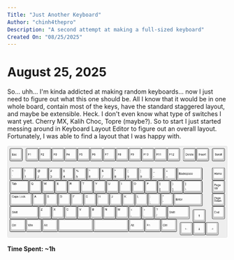 ```yaml
---
Title: "Just Another Keyboard"
Author: "chinh4thepro"
Description: "A second attempt at making a full-sized keyboard"
Created On: "08/25/2025"
---
```


# August 25, 2025
So... uhh... I'm kinda addicted at making random keyboards... now I just need to figure out what this one should be. All I know that it would be in one whole board, contain most of the keys, have the standard staggered layout, and maybe be extensible. Heck. I don't even know what type of switches I want yet. Cherry MX, Kalih Choc, Topre (maybe?). So to start I just started messing around in Keyboard Layout Editor to figure out an overall layout. Fortunately, I was able to find a layout that I was happy with.

![layout](./assets/layout.png)

**Time Spent: ~1h**
